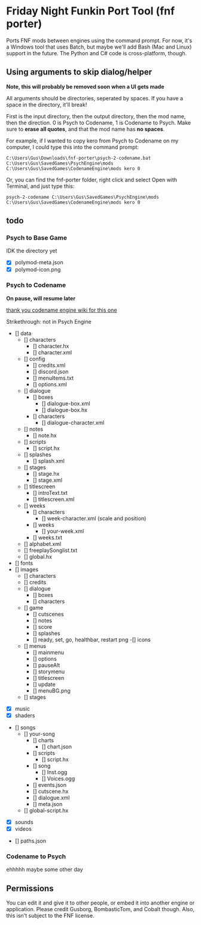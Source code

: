 # Friday Night Funkin Port Tool (fnf porter)
Ports FNF mods between engines using the command prompt. For now, it's a Windows tool that uses Batch, but maybe we'll add Bash (Mac and Linux) support in the future. The Python and C# code is cross-platform, though.
## Using arguments to skip dialog/helper
**Note, this will probably be removed soon when a UI gets made**

All arguments should be directories, seperated by spaces. If you have a space in the directory, it'll break!

First is the input directory, then the output directory, then the mod name, then the direction. 0 is Psych to Codename, 1 is Codename to Psych. Make sure to **erase all quotes**, and that the mod name has **no spaces**.

For example, if I wanted to copy kero from Psych to Codename on my computer, I could type this into the command prompt:

`C:\Users\Gus\Downloads\fnf-porter\psych-2-codename.bat C:\Users\Gus\SavedGames\PsychEngine\mods C:\Users\Gus\SavedGames\CodenameEngine\mods kero 0`

Or, you can find the fnf-porter folder, right click and select Open with Terminal, and just type this:

`psych-2-codename C:\Users\Gus\SavedGames\PsychEngine\mods C:\Users\Gus\SavedGames\CodenameEngine\mods kero 0`

## todo
### Psych to Base Game
IDK the directory yet
- [x] polymod-meta.json
- [x] polymod-icon.png

### Psych to Codename
**On pause, will resume later**

[thank you codename engine wiki for this one](https://github.com/FNF-CNE-Devs/CodenameEngine/wiki#file-structure--table-of-contents)

Strikethrough: not in Psych Engine 
- [] data
  - [] characters
    - [] character.hx
    - [] character.xml
  - [] config
    - [] credits.xml
    - [] discord.json
    - [] menuItems.txt
    - [] options.xml
  - [] dialogue
    - [] boxes
      - [] dialogue-box.xml
      - [] dialogue-box.hx
    - [] characters
      - [] dialogue-character.xml
  - [] notes
    - [] note.hx
  - [] scripts
    - [] script.hx
  - [] splashes
    - [] splash.xml
  - [] stages
    - [] stage.hx
    - [] stage.xml
  - [] titlescreen
    - [] introText.txt
    - [] titlescreen.xml
  - [] weeks
    - [] characters
      - [] week-character.xml (scale and position)
    - [] weeks
      - [] your-week.xml
    - [] weeks.txt
  - [] alphabet.xml
  - [] freeplaySonglist.txt
  - [] global.hx
- [] fonts
- [] images
  - [] characters
  - [] credits
  - [] dialogue
    - [] boxes
    - [] characters
  - [] game
    - [] cutscenes
    - [] notes
    - [] score
    - [] splashes
    - [] ready, set, go, healthbar, restart png
  -[]  icons
  - [] menus
    - [] mainmenu
    - [] options
    - [] pauseAlt
    - [] storymenu
    - [] titlescreen
    - [] update
    - [] menuBG.png
  - [] stages
- [x] music
- [x] shaders
- [] songs
  - [] your-song
    - [] charts
      - [] chart.json
    - [] scripts
      - [] script.hx
    - [] song
      - [] Inst.ogg
      - [] Voices.ogg
    - [] events.json
    - [] cutscene.hx
    - [] dialogue.xml
    - [] meta.json
  - [] global-script.hx
- [x] sounds
- [x] videos
- [] paths.json
### Codename to Psych
 ehhhhh maybe some other day

## Permissions
You can edit it and give it to other people, or embed it into another engine or application. Please credit Gusborg, BombasticTom, and Cobalt though. Also, this isn't subject to the FNF license.
